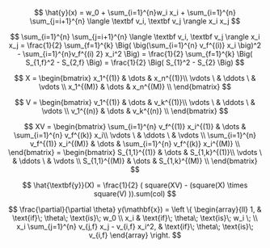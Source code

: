 $$
\hat{y}(x) = w_0 + \sum_{i=1}^{n}w_i x_i + \sum_{i=1}^{n} \sum_{j=i+1}^{n} \langle \textbf v_i, \textbf v_j \rangle x_i x_j
$$

$$
\sum_{i=1}^{n} \sum_{j=i+1}^{n} \langle \textbf v_i, \textbf v_j \rangle x_i x_j = 
\frac{1}{2} \sum_{f=1}^{k} \Big( \big(\sum_{i=1}^{n} v_f^{(i)} x_i \big)^2 - \sum_{i=1}^{n}v_f^{(i) 2} x_i^2 \Big) = 
\frac{1}{2} \sum_{f=1}^{k} \Big( S_{1,f}^2 - S_{2,f} \Big) =
\frac{1}{2} \Big( S_{1}^2 - S_{2} \Big)
$$

$$
X = \begin{bmatrix}
x_1^{(1)} & \dots & x_n^{(1)}\\
 \vdots \ & \ddots \ & \vdots \\ 
x_1^{(M)} & \dots & x_n^{(M)} \\
\end{bmatrix}
$$

$$
V = \begin{bmatrix}
v_1^{(1)} & \dots & v_k^{(1)}\\
 \vdots \ & \ddots \ & \vdots \\ 
v_1^{(n)} & \dots & v_k^{(n)} \\
\end{bmatrix}
$$

$$
XV = \begin{bmatrix}
\sum_{i=1}^{n} v_f^{(1)} x_i^{(1)}  & \dots &  \sum_{i=1}^{n} v_f^{(k)} x_i\\
 \vdots \ & \ddots \ & \vdots \\ 
\sum_{i=1}^{n} v_f^{(1)} x_i^{(M)} & \dots & \sum_{i=1}^{n} v_f^{(k)} x_i^{(M)} \\
\end{bmatrix} = 
\begin{bmatrix}
S_{1,1}^{(1)}  & \dots &  S_{1,k}^{(1)}\\
 \vdots \ & \ddots \ & \vdots \\ 
S_{1,1}^{(M)}  & \dots & S_{1,k}^{(M)} \\
\end{bmatrix}
$$

$$
\hat{\textbf{y}}(X) = \frac{1}{2} ( square(XV) - (square(X) \times square(V) )).sum(col)
$$

$$
\frac{\partial}{\partial \theta} y(\mathbf{x}) = \left \{ \begin{array}{ll} 1,         & \text{if}\; \theta\; \text{is}\; w_0  \\ x_i     & \text{if}\; \theta\; \text{is}\; w_i \; \\ x_i \sum_{j=1}^{n} v_{j,f} x_j - v_{i,f} x_i^2, & \text{if}\; \theta\; \text{is}\; v_{i,f} \end{array} \right.
$$


